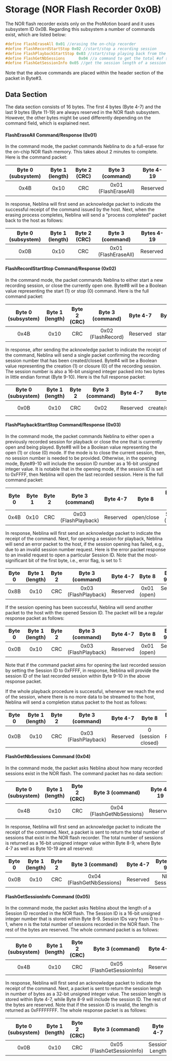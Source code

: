 # Storage (NOR Flash Recorder 0x0B)

The NOR flash recorder exists only on the ProMotion board and it uses subsystem ID 0x0B. Regarding this subsystem a number of commands exist, which are listed below:

```c 
#define FlashEraseAll 0x01 //erasing the on-chip recorder
#define FlashRecordStartStop 0x02 //start/stop a recording session
#define FlashPlaybackStartStop 0x03 //start/stop playing back from the recorder
#define FlashGetNbSessions		0x04 //a command to get the total #of sessions in the NOR flash, i.e., n
#define FlashGetSessionInfo	0x05 //get the session length of a session ID. IDs start from 0 to n-1
```

Note that the above commands are placed within the header section of the packet in Byte#3.

## Data Section
The data section consists of 16 bytes. The first 4 bytes (Byte 4-7) and the last 9 bytes (Byte 11-19) are always reserved in the NOR flash subsystem. However, the other bytes might be used differently depending on the command field, which is explained next.

#### FlashEraseAll Command/Response (0x01)
In the command mode, the packet commands Neblina to do a full-erase for the on-chip NOR flash memory. This takes about 2 minutes to complete. Here is the command packet:

| Byte 0 (subsystem) | Byte 1 (length) | Byte 2 (CRC) |  Byte 3 (command)  |Byte 4-19|
|:------------------:|:---------------:|:------------:|:------------------:|:-------:|
|        0x4B        |       0x10      |      CRC     |0x01 (FlashEraseAll)|Reserved |

In response, Neblina will first send an acknowledge packet to indicate the successful receipt of the command issued by the host. Next, when the erasing process completes, Neblina will send a "process completed" packet back to the host as follows:

| Byte 0 (subsystem) | Byte 1 (length) | Byte 2 (CRC) |  Byte 3 (command)  | Bytes 4-19 |
|:------------------:|:---------------:|:------------:|:------------------:|------------|
|        0x0B        |       0x10      |      CRC     |0x01 (FlashEraseAll)|  Reserved  |


#### FlashRecordStartStop Command/Response (0x02)
In the command mode, the packet commands Neblina to either start a new recording session, or close the currently open one. Byte#8 will be a Boolean value representing the start (1) or stop (0) command. Here is the full command packet:

| Byte 0 (subsystem) | Byte 1 (length) | Byte 2 (CRC) | Byte 3 (command) |Byte 4-7|  Byte 8  | Bytes 9-19 |
|:------------------:|:---------------:|:------------:|:----------------:|:------:|:--------:|------------|
|        0x4B        |       0x10      |      CRC     |0x02 (FlashRecord)|Reserved|start/stop|  Reserved  |

In response, after sending the acknowledge packet to indicate the receipt of the command, Neblina will send a single packet confirming the recording session number that has been created/closed. Byte#4 will be a Boolean value representing the creation (1) or closure (0) of the recording session. The session number is also a 16-bit unsigned integer packed into two bytes in little endian format (Byte 9-10). Here is the full response packet:

|Byte 0 (subsystem)|Byte 1 (length)|Byte 2|Byte 3 (command)| Byte 4-7 |   Byte 8   |Byte 9-10 |Bytes 11-19|
|:----------------:|:-------------:|:----:|:--------------:|:--------:|:----------:|:--------:|:---------:|
|       0x0B       |      0x10     | CRC  |      0x02      | Reserved |create/close|Session ID|  Reserved |

#### FlashPlaybackStartStop Command/Response (0x03)
In the command mode, the packet commands Neblina to either open a previously recorded session for playback or close the one that is currently open and being played. Byte#8 will be a Boolean value representing the open (1) or close (0) mode. If the mode is to close the current session, then, no session number is needed to be provided. Otherwise, in the opening mode, Byte#9-10 will include the session ID number as a 16-bit unsigned integer value. It is notable that in the opening mode, if the session ID is set to 0xFFFF, then Neblina will open the last recorded session. Here is the full command packet:

| Byte 0 | Byte 1 |Byte 2|  Byte 3 (command)  |Byte 4-7|  Byte 8  |Byte 9-10 (open mode)|Bytes 11-19|
|:------:|:------:|:----:|:------------------:|:------:|:--------:|:-------------------:|:---------:|
|  0x4B  |  0x10  | CRC  |0x03 (FlashPlayback)|Reserved|open/close|Session ID (Byte#8=1)| Reserved  |

In response, Neblina will first send an acknowledge packet to indicate the receipt of the command. Next, for opening a session for playback, Neblina will send an error packet to the host, if the session opening has failed, e.g., due to an invalid session number request. Here is the error packet response to an invalid request to open a particular Session ID. Note that the most-significant bit of the first byte, i.e., error flag, is set to 1:

| Byte 0 | Byte 1 (length) |Byte 2|  Byte 3 (command)  |Byte 4-7|   Byte 8  |Byte 9-10 |Bytes 11-19|
|:------:|:---------------:|:----:|:------------------:|:------:|:---------:|:--------:|:---------:|
|  0x8B  |       0x10      | CRC  |0x03 (FlashPlayback)|Reserved|0x01 (open)|Session ID| Reserved  |

If the session opening has been successful, Neblina will send another packet to the host with the opened Session ID. The packet will be a regular response packet as follows:

| Byte 0 | Byte 1 (length) |Byte 2|  Byte 3 (command)  |Byte 4-7|   Byte 8  |Byte 9-10 |Bytes 11-19|
|:------:|:---------------:|:----:|:------------------:|:------:|:---------:|:--------:|:---------:|
|  0x0B  |       0x10      | CRC  |0x03 (FlashPlayback)|Reserved|0x01 (open)|Session ID| Reserved  |

Note that if the command packet aims for opening the last recorded session by setting the Session ID to 0xFFFF, in response, Neblina will provide the session ID of the last recorded session within Byte 9-10 in the above response packet.

If the whole playback procedure is successful, whenever we reach the end of the session, where there is no more data to be streamed to the host, Neblina will send a completion status packet to the host as follows:

| Byte 0 | Byte 1 (length) |Byte 2|  Byte 3 (command)  |Byte 4-7|      Byte 8      | Bytes 9-19 |
|:------:|:---------------:|:----:|:------------------:|:------:|:----------------:|:----------:|
|  0x0B  |       0x10      | CRC  |0x03 (FlashPlayback)|Reserved|0 (session closed)|  Reserved  |

#### FlashGetNbSessions Command (0x04)
In the command mode, the packet asks Neblina about how many recorded sessions exist in the NOR flash. The command packet has no data section:

| Byte 0 (subsystem) | Byte 1 (length) | Byte 2 (CRC) |     Byte 3 (command)    |Byte 4-19|
|:------------------:|:---------------:|:------------:|:-----------------------:|:-------:|
|        0x4B        |       0x10      |      CRC     |0x04 (FlashGetNbSessions)|Reserved |

In response, Neblina will first send an acknowledge packet to indicate the receipt of the command. Next, a packet is sent to return the total number of sessions that exist in the NOR flash recorder. The total number of sessions is returned as a 16-bit unsigned integer value within Byte 8-9, where Byte 4-7 as well as Byte 10-19 are all reserved:

| Byte 0 | Byte 1 (length) |Byte 2|     Byte 3 (command)    |Byte 4-7| Byte 8-9  |Bytes 10-19|
|:------:|:---------------:|:----:|:-----------------------:|:------:|:---------:|:---------:|
|  0x0B  |       0x10      | CRC  |0x04 (FlashGetNbSessions)|Reserved|Nb Sessions| Reserved  |

#### FlashGetSessionInfo Command (0x05)
In the command mode, the packet asks Neblina about the length of a Session ID recorded in the NOR flash. The Session ID is a 16-bit unsigned integer number that is stored within Byte 8-9. Session IDs vary from 0 to n-1, where n is the total number of sessions recorded in the NOR flash. The rest of the bytes are reserved. The whole command packet is as follows:

| Byte 0 (subsystem) | Byte 1 (length) | Byte 2 (CRC) |     Byte 3 (command)     |Byte 4-7| Byte 8-9 |Byte 10-19|
|:------------------:|:---------------:|:------------:|:------------------------:|:------:|:--------:|:--------:|
|        0x4B        |       0x10      |      CRC     |0x05 (FlashGetSessionInfo)|Reserved|Session ID| Reserved |

In response, Neblina will first send an acknowledge packet to indicate the receipt of the command. Next, a packet is sent to return the session lengh in number of bytes as a 32-bit unsigned integer value. The session length is stored within Byte 4-7, while Byte 8-9 will include the session ID. The rest of the bytes are reserved. Note that if the session ID is invalid, the length is returned as 0xFFFFFFFF. The whole response packet is as follows:

| Byte 0 (subsystem) | Byte 1 (length) | Byte 2 (CRC) |     Byte 3 (command)     |   Byte 4-7   | Byte 8-9 |Byte 10-19|
|:------------------:|:---------------:|:------------:|:------------------------:|:------------:|:--------:|:--------:|
|        0x0B        |       0x10      |      CRC     |0x05 (FlashGetSessionInfo)|Session Length|Session ID| Reserved |




